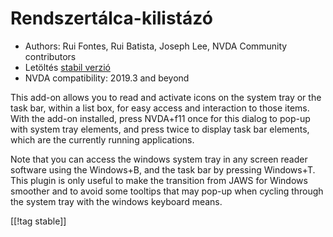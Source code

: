 # Rendszertálca-kilistázó #

*   Authors: Rui Fontes, Rui Batista, Joseph Lee, NVDA Community
    contributors
*   Letöltés [stabil verzió][1]
*   NVDA compatibility: 2019.3 and beyond

This add-on allows you to read and activate icons on the system tray or the
task bar, within a list box, for easy access and interaction to those
items. With the add-on installed, press NVDA+f11 once for this dialog to
pop-up with system tray elements, and press twice to display task bar
elements, which are the currently running applications.

Note that you can access the windows system tray in any screen reader
software using the Windows+B, and the task bar by pressing Windows+T. This
plugin is only useful to make the transition from JAWS for Windows smoother
and to avoid some tooltips that may pop-up when cycling through the system
tray with the windows keyboard means.

[[!tag stable]]

[1]: https://addons.nvda-project.org/files/get.php?file=st
